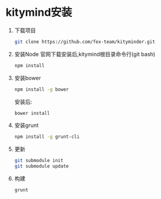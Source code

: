 # kitymind安装

1. 下载项目

    ```sh
    git clone https://github.com/fex-team/kityminder.git
    ```

2. 安装Node
    官网下载安装后,kitymind根目录命令行(git bash)

    ```sh
    npm install
    ```

3. 安装bower

    ```sh
    npm install -g bower
    ```
    安装后:
    ```sh
    bower install
    ```

4. 安装grunt

    ```sh
    npm install -g grunt-cli
    ```

5. 更新

    ```sh
    git submodule init
    git submodule update
    ```

6. 构建

    ```sh
    grunt
    ```